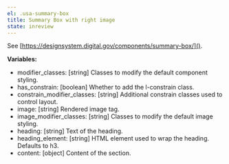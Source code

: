 ```yaml
---
el: .usa-summary-box
title: Summary Box with right image
state: inreview
---
```

See [https://designsystem.digital.gov/components/summary-box/]().

__Variables:__
* modifier_classes: [string] Classes to modify the default component styling.
* has_constrain: [boolean] Whether to add the l-constrain class.
* constrain_modifier_classes: [string] Additional constrain classes used to
  control layout.
* image: [string] Rendered image tag.
* image_modifier_classes: [string] Classes to modify the default image styling.
* heading: [string] Text of the heading.
* heading_element: [string] HTML element used to wrap the heading. Defaults to h3.
* content: [object] Content of the section.
